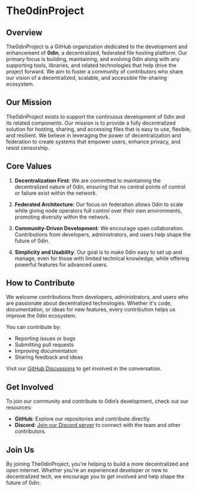 # The0dinProject

## Overview

The0dinProject is a GitHub organization dedicated to the development and enhancement of **0din**, a decentralized, federated file hosting platform. Our primary focus is building, maintaining, and evolving 0din along with any supporting tools, libraries, and related technologies that help drive the project forward. We aim to foster a community of contributors who share our vision of a decentralized, scalable, and accessible file-sharing ecosystem.

## Our Mission

The0dinProject exists to support the continuous development of 0din and its related components. Our mission is to provide a fully decentralized solution for hosting, sharing, and accessing files that is easy to use, flexible, and resilient. We believe in leveraging the power of decentralization and federation to create systems that empower users, enhance privacy, and resist censorship.

## Core Values

1. **Decentralization First**: We are committed to maintaining the decentralized nature of 0din, ensuring that no central points of control or failure exist within the network.
  
2. **Federated Architecture**: Our focus on federation allows 0din to scale while giving node operators full control over their own environments, promoting diversity within the network.
  
3. **Community-Driven Development**: We encourage open collaboration. Contributions from developers, administrators, and users help shape the future of 0din.
  
4. **Simplicity and Usability**: Our goal is to make 0din easy to set up and manage, even for those with limited technical knowledge, while offering powerful features for advanced users.

## How to Contribute

We welcome contributions from developers, administrators, and users who are passionate about decentralized technologies. Whether it's code, documentation, or ideas for new features, every contribution helps us improve the 0din ecosystem.

You can contribute by:

- Reporting issues or bugs
- Submitting pull requests
- Improving documentation
- Sharing feedback and ideas

Visit our [GitHub Discussions](https://github.com/The0dinProject/0din/discussions) to get involved in the conversation.

## Get Involved

To join our community and contribute to 0din’s development, check out our resources:

- **GitHub**: Explore our repositories and contribute directly.
- **Discord**: [Join our Discord server](https://discord.gg/WCR7D8xK2s) to connect with the team and other contributors.


## Join Us

By joining The0dinProject, you’re helping to build a more decentralized and open internet. Whether you’re an experienced developer or new to decentralized tech, we encourage you to get involved and help shape the future of 0din.
